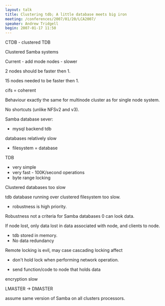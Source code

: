 ```yaml
---
layout: talk
title: Clustering tdb; A little database meets big iron
meeting: /conferences/2007/01/20/LCA2007/
speaker: Andrew Tridgell
begin: 2007-01-17 11:50
---
```

CTDB - clustered TDB

Clustered Samba systems

Current - add mode nodes - slower

2 nodes should be faster then 1.

15 nodes needed to be faster then 1.

cifs = coherent

Behaviour exactly the same for multinode cluster as for single node system.

No shortcuts (unlike NFSv2 and v3).

Samba database sever:

* mysql backend tdb

databases relatively slow

* filesystem = database

TDB

* very simple
* very fast - 100K/second operations
* byte range locking

Clustered databases too slow

tdb database running over clustered filesystem too slow.

* robustness is high priority.

Robustness not a criteria for Samba databases 0 can look data.

If node lost, only data lost in data associated with node, and clients to node.

* tdb stored in memory.
* No data redundancy

Remote locking is evil, may case cascading locking affect

* don't hold lock when performing network operation.

* send function/code to node that holds data

encryption slow

LMASTER -> DMASTER

assume same version of Samba on all clusters processors.

